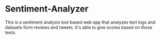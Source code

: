 # Sentiment-Analyzer
This is a sentiment analysis tool  based web app that analyzes text logs and datasets form reviews and tweets. It's able to give scores based on those texts.

